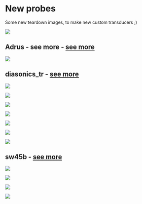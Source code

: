 # New probes

Some new teardown images, to make new custom transducers ;)

![](/include/images/13avril2020/new_custom/P_20200414_094257_p.jpg)

## Adrus - see more - [see more](/include/probes/auto/adrus.md)

![](/include/images/13avril2020/adrus/P_20200413_210454_p.jpg)

## diasonics_tr - [see more](/include/probes/auto/diasonics_tr.md)

![](/include/images/13avril2020/diasonics_tr/P_20200413_210502_p.jpg)

![](/include/images/13avril2020/diasonics_tr/P_20200413_210507_p.jpg)

![](/include/images/13avril2020/diasonics_tr/P_20200413_210937_p.jpg)

![](/include/images/13avril2020/diasonics_tr/P_20200413_211047_p.jpg)

![](/include/images/13avril2020/diasonics_tr/P_20200413_211704_p.jpg)

![](/include/images/13avril2020/diasonics_tr/P_20200413_211958_p.jpg)

![](/include/images/13avril2020/diasonics_tr/P_20200413_212003_p.jpg)

## sw45b - [see more](/include/probes/auto/sw45b.md)

![](/include/images/13avril2020/sw45b/P_20200413_193812_p.jpg)

![](/include/images/13avril2020/sw45b/P_20200413_194131_p.jpg)

![](/include/images/13avril2020/sw45b/P_20200413_194146_p.jpg)

![](/include/images/13avril2020/sw45b/P_20200413_194152_p.jpg)

